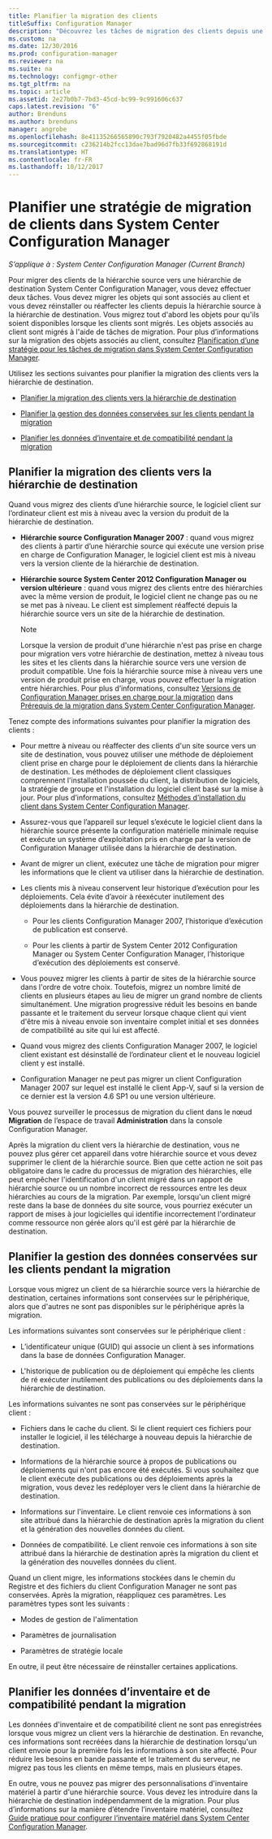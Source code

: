 ```yaml
---
title: Planifier la migration des clients
titleSuffix: Configuration Manager
description: "Découvrez les tâches de migration des clients depuis une hiérarchie source vers une hiérarchie de destination System Center Configuration Manager."
ms.custom: na
ms.date: 12/30/2016
ms.prod: configuration-manager
ms.reviewer: na
ms.suite: na
ms.technology: configmgr-other
ms.tgt_pltfrm: na
ms.topic: article
ms.assetid: 2e27b0b7-7bd3-45cd-bc99-9c991606c637
caps.latest.revision: "6"
author: Brenduns
ms.author: brenduns
manager: angrobe
ms.openlocfilehash: 8e41135266565890c793f7920482a4455f05fbde
ms.sourcegitcommit: c236214b2fcc13dae7bad96d7fb33f692868191d
ms.translationtype: HT
ms.contentlocale: fr-FR
ms.lasthandoff: 10/12/2017
---
```

# <a name="plan-a-client-migration-strategy-in-system-center-configuration-manager"></a>Planifier une stratégie de migration de clients dans System Center Configuration Manager

*S’applique à : System Center Configuration Manager (Current Branch)*

Pour migrer des clients de la hiérarchie source vers une hiérarchie de destination System Center Configuration Manager, vous devez effectuer deux tâches. Vous devez migrer les objets qui sont associés au client et vous devez réinstaller ou réaffecter les clients depuis la hiérarchie source à la hiérarchie de destination. Vous migrez tout d'abord les objets pour qu'ils soient disponibles lorsque les clients sont migrés. Les objets associés au client sont migrés à l'aide de tâches de migration. Pour plus d’informations sur la migration des objets associés au client, consultez [Planification d’une stratégie pour les tâches de migration dans System Center Configuration Manager](../../core/migration/planning-a-migration-job-strategy.md).  

 Utilisez les sections suivantes pour planifier la migration des clients vers la hiérarchie de destination.  

-   [Planifier la migration des clients vers la hiérarchie de destination](#Planning_for_Client_Agent_Migration)  

-   [Planifier la gestion des données conservées sur les clients pendant la migration](#Planning_for_Client_Data_Migration)  

-   [Planifier les données d’inventaire et de compatibilité pendant la migration](#Planning_for_Inventory_data_migration)  

##  <a name="Planning_for_Client_Agent_Migration"></a> Planifier la migration des clients vers la hiérarchie de destination  
 Quand vous migrez des clients d’une hiérarchie source, le logiciel client sur l’ordinateur client est mis à niveau avec la version du produit de la hiérarchie de destination.  

-   **Hiérarchie source Configuration Manager 2007** : quand vous migrez des clients à partir d’une hiérarchie source qui exécute une version prise en charge de Configuration Manager, le logiciel client est mis à niveau vers la version cliente de la hiérarchie de destination.  

-   **Hiérarchie source System Center 2012 Configuration Manager ou version ultérieure** : quand vous migrez des clients entre des hiérarchies avec la même version de produit, le logiciel client ne change pas ou ne se met pas à niveau. Le client est simplement réaffecté depuis la hiérarchie source vers un site de la hiérarchie de destination.  

    > [!NOTE]  
    >  Lorsque la version de produit d'une hiérarchie n'est pas prise en charge pour migration vers votre hiérarchie de destination, mettez à niveau tous les sites et les clients dans la hiérarchie source vers une version de produit compatible. Une fois la hiérarchie source mise à niveau vers une version de produit prise en charge, vous pouvez effectuer la migration entre hiérarchies. Pour plus d’informations, consultez [Versions de Configuration Manager prises en charge pour la migration](../../core/migration/prerequisites-for-migration.md#BKMK_SupportedMigrationVersions) dans [Prérequis de la migration dans System Center Configuration Manager](../../core/migration/prerequisites-for-migration.md).  

Tenez compte des informations suivantes pour planifier la migration des clients :  

-   Pour mettre à niveau ou réaffecter des clients d'un site source vers un site de destination, vous pouvez utiliser une méthode de déploiement client prise en charge pour le déploiement de clients dans la hiérarchie de destination. Les méthodes de déploiement client classiques comprennent l'installation poussée du client, la distribution de logiciels, la stratégie de groupe et l'installation du logiciel client basé sur la mise à jour. Pour plus d’informations, consultez [Méthodes d’installation du client dans System Center Configuration Manager](../../core/clients/deploy/plan/client-installation-methods.md).  

-   Assurez-vous que l’appareil sur lequel s’exécute le logiciel client dans la hiérarchie source présente la configuration matérielle minimale requise et exécute un système d’exploitation pris en charge par la version de Configuration Manager utilisée dans la hiérarchie de destination.  

-   Avant de migrer un client, exécutez une tâche de migration pour migrer les informations que le client va utiliser dans la hiérarchie de destination.  

-   Les clients mis à niveau conservent leur historique d’exécution pour les déploiements. Cela évite d’avoir à réexécuter inutilement des déploiements dans la hiérarchie de destination.  

    -   Pour les clients Configuration Manager 2007, l’historique d’exécution de publication est conservé.  

    -   Pour les clients à partir de System Center 2012 Configuration Manager ou System Center Configuration Manager, l’historique d’exécution des déploiements est conservé.  

-   Vous pouvez migrer les clients à partir de sites de la hiérarchie source dans l'ordre de votre choix. Toutefois, migrez un nombre limité de clients en plusieurs étapes au lieu de migrer un grand nombre de clients simultanément. Une migration progressive réduit les besoins en bande passante et le traitement du serveur lorsque chaque client qui vient d'être mis à niveau envoie son inventaire complet initial et ses données de compatibilité au site qui lui est affecté.  

-   Quand vous migrez des clients Configuration Manager 2007, le logiciel client existant est désinstallé de l’ordinateur client et le nouveau logiciel client y est installé.  

-   Configuration Manager ne peut pas migrer un client Configuration Manager 2007 sur lequel est installé le client App-V, sauf si la version de ce dernier est la version 4.6 SP1 ou une version ultérieure.  

Vous pouvez surveiller le processus de migration du client dans le nœud **Migration** de l’espace de travail **Administration** dans la console Configuration Manager.  

Après la migration du client vers la hiérarchie de destination, vous ne pouvez plus gérer cet appareil dans votre hiérarchie source et vous devez supprimer le client de la hiérarchie source. Bien que cette action ne soit pas obligatoire dans le cadre du processus de migration des hiérarchies, elle peut empêcher l'identification d'un client migré dans un rapport de hiérarchie source ou un nombre incorrect de ressources entre les deux hiérarchies au cours de la migration. Par exemple, lorsqu'un client migré reste dans la base de données du site source, vous pourriez exécuter un rapport de mises à jour logicielles qui identifie incorrectement l'ordinateur comme ressource non gérée alors qu'il est géré par la hiérarchie de destination.  

##  <a name="Planning_for_Client_Data_Migration"></a> Planifier la gestion des données conservées sur les clients pendant la migration  
Lorsque vous migrez un client de sa hiérarchie source vers la hiérarchie de destination, certaines informations sont conservées sur le périphérique, alors que d'autres ne sont pas disponibles sur le périphérique après la migration.  

Les informations suivantes sont conservées sur le périphérique client :  

-   L’identificateur unique (GUID) qui associe un client à ses informations dans la base de données Configuration Manager.  

-   L'historique de publication ou de déploiement qui empêche les clients de ré exécuter inutilement des publications ou des déploiements dans la hiérarchie de destination.  

Les informations suivantes ne sont pas conservées sur le périphérique client :  

-   Fichiers dans le cache du client. Si le client requiert ces fichiers pour installer le logiciel, il les télécharge à nouveau depuis la hiérarchie de destination.  

-   Informations de la hiérarchie source à propos de publications ou déploiements qui n'ont pas encore été exécutés. Si vous souhaitez que le client exécute des publications ou des déploiements après la migration, vous devez les redéployer vers le client dans la hiérarchie de destination.  

-   Informations sur l'inventaire. Le client renvoie ces informations à son site attribué dans la hiérarchie de destination après la migration du client et la génération des nouvelles données du client.  

-   Données de compatibilité. Le client renvoie ces informations à son site attribué dans la hiérarchie de destination après la migration du client et la génération des nouvelles données du client.  

Quand un client migre, les informations stockées dans le chemin du Registre et des fichiers du client Configuration Manager ne sont pas conservées. Après la migration, réappliquez ces paramètres. Les paramètres types sont les suivants :  

-   Modes de gestion de l'alimentation  

-   Paramètres de journalisation  

-   Paramètres de stratégie locale  

En outre, il peut être nécessaire de réinstaller certaines applications.  

##  <a name="Planning_for_Inventory_data_migration"></a> Planifier les données d’inventaire et de compatibilité pendant la migration  
Les données d'inventaire et de compatibilité client ne sont pas enregistrées lorsque vous migrez un client vers la hiérarchie de destination. En revanche, ces informations sont recréées dans la hiérarchie de destination lorsqu'un client envoie pour la première fois les informations à son site affecté. Pour réduire les besoins en bande passante et le traitement du serveur, ne migrez pas tous les clients en même temps, mais en plusieurs étapes.  

 En outre, vous ne pouvez pas migrer des personnalisations d'inventaire matériel à partir d'une hiérarchie source. Vous devez les introduire dans la hiérarchie de destination indépendamment de la migration. Pour plus d’informations sur la manière d’étendre l’inventaire matériel, consultez [Guide pratique pour configurer l’inventaire matériel dans System Center Configuration Manager](../../core/clients/manage/inventory/configure-hardware-inventory.md).  
